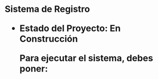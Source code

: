 <h1> Sistema de Registro 
  
- Estado del Proyecto: En Construcción

  Para ejecutar el sistema, debes poner:

```npm install react´´´
